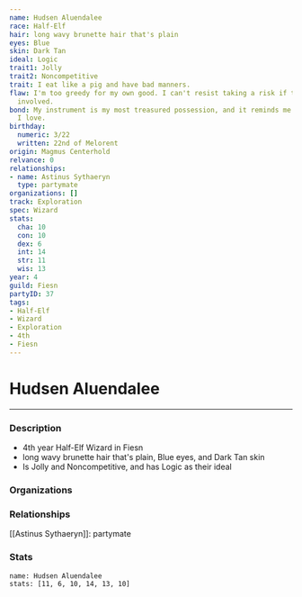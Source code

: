 ```yaml
---
name: Hudsen Aluendalee
race: Half-Elf
hair: long wavy brunette hair that's plain
eyes: Blue
skin: Dark Tan
ideal: Logic
trait1: Jolly
trait2: Noncompetitive
trait: I eat like a pig and have bad manners.
flaw: I'm too greedy for my own good. I can't resist taking a risk if there's money
  involved.
bond: My instrument is my most treasured possession, and it reminds me of someone
  I love.
birthday:
  numeric: 3/22
  written: 22nd of Melorent
origin: Magmus Centerhold
relvance: 0
relationships:
- name: Astinus Sythaeryn
  type: partymate
organizations: []
track: Exploration
spec: Wizard
stats:
  cha: 10
  con: 10
  dex: 6
  int: 14
  str: 11
  wis: 13
year: 4
guild: Fiesn
partyID: 37
tags:
- Half-Elf
- Wizard
- Exploration
- 4th
- Fiesn
---
```

# Hudsen Aluendalee
---
### Description
- 4th year Half-Elf Wizard in Fiesn
- long wavy brunette hair that's plain, Blue eyes, and Dark Tan skin
- Is Jolly and Noncompetitive, and has Logic as their ideal

### Organizations
### Relationships
[[Astinus Sythaeryn]]: partymate
### Stats
```statblock
name: Hudsen Aluendalee
stats: [11, 6, 10, 14, 13, 10]
```